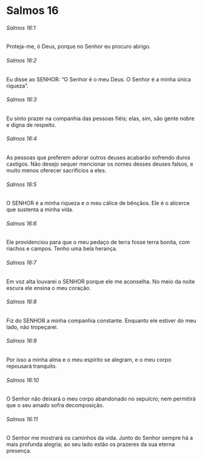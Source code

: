 # Salmos 16

###### Salmos 16:1

Proteja-me, ó Deus, porque no Senhor eu procuro abrigo.

###### Salmos 16:2

Eu disse ao SENHOR: “O Senhor é o meu Deus. O Senhor é a minha única riqueza”.

###### Salmos 16:3

Eu sinto prazer na companhia das pessoas fiéis; elas, sim, são gente nobre e digna de respeito.

###### Salmos 16:4

As pessoas que preferem adorar outros deuses acabarão sofrendo duros castigos. Não desejo sequer mencionar os nomes desses deuses falsos, e muito menos oferecer sacrifícios a eles.

###### Salmos 16:5

O SENHOR é a minha riqueza e o meu cálice de bênçãos. Ele é o alicerce que sustenta a minha vida.

###### Salmos 16:6

Ele providenciou para que o meu pedaço de terra fosse terra bonita, com riachos e campos. Tenho uma bela herança.

###### Salmos 16:7

Em voz alta louvarei o SENHOR porque ele me aconselha. No meio da noite escura ele ensina o meu coração.

###### Salmos 16:8

Fiz do SENHOR a minha companhia constante. Enquanto ele estiver do meu lado, não tropeçarei.

###### Salmos 16:9

Por isso a minha alma e o meu espírito se alegram, e o meu corpo repousará tranquilo.

###### Salmos 16:10

O Senhor não deixará o meu corpo abandonado no sepulcro; nem permitirá que o seu amado sofra decomposição.

###### Salmos 16:11

O Senhor me mostrará os caminhos da vida. Junto do Senhor sempre há a mais profunda alegria; ao seu lado estão os prazeres da sua eterna presença.

